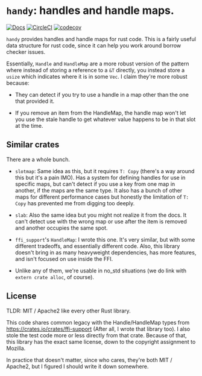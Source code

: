 # `handy`: handles and handle maps.

[![Docs](https://docs.rs/handy/badge.svg)](https://docs.rs/handy) [![CircleCI](https://circleci.com/gh/thomcc/handy.svg?style=svg)](https://circleci.com/gh/thomcc/handy) [![codecov](https://codecov.io/gh/thomcc/handy/branch/master/graph/badge.svg)](https://codecov.io/gh/thomcc/handy)

`handy` provides handles and handle maps for rust code. This is a fairly useful
data structure for rust code, since it can help you work around borrow checker
issues.

Essentially, `Handle` and `HandleMap` are a more robust version of the
pattern where instead of storing a reference to a `&T` directly, you instead
store a `usize` which indicates where it is in some `Vec`. I claim they're
more robust because:

- They can detect if you try to use a handle in a map other than the one
  that provided it.

- If you remove an item from the HandleMap, the handle map won't let you use
  the stale handle to get whatever value happens to be in that slot at the
  time.

## Similar crates

There are a whole bunch.

- `slotmap`: Same idea as this, but it requires `T: Copy` (there's a way
  around this but it's a pain IMO). Has a system for defining handles for
  use in specific maps, but can't detect if you use a key from one map in
  another, if the maps are the same type. It also has a bunch of other maps
  for different performance cases but honestly the limitation of `T: Copy`
  has prevented me from digging too deeply.

- `slab`: Also the same idea but you might not realize it from the docs. It
  can't detect use with the wrong map or use after the item is removed and
  another occupies the same spot.

- `ffi_support`'s `HandleMap`: I wrote this one. It's very similar, but with
  some different tradeoffs, and essentially different code. Also, this
  library doesn't bring in as many heavyweight dependencies, has more
  features, and isn't focused on use inside the FFI.

- Unlike any of them, we're usable in no_std situations (we do link with
  `extern crate alloc`, of course).

## License

TLDR: MIT / Apache2 like every other Rust library.

This code shares common legacy with the Handle/HandleMap types from
https://crates.io/crates/ffi-support (After all, I wrote that library too). I
also stole the test code more or less directly from that crate. Because of that,
this library has the exact same license, down to the copyright assignment to
Mozilla.

In practice that doesn't matter, since who cares, they're both MIT / Apache2,
but I figured I should write it down somewhere.
